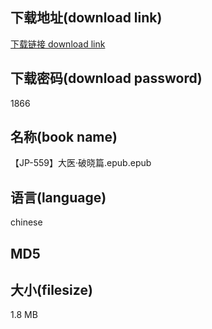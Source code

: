 ## 下载地址(download link)
[下载链接 download link](https://voluble-croquembouche-d321dc.netlify.app/?s=%E3%80%90JP-559%E3%80%91%E5%A4%A7%E5%8C%BB%C2%B7%E7%A0%B4%E6%99%93%E7%AF%87.epub)

## 下载密码(download password)
1866

## 名称(book name)
【JP-559】大医·破晓篇.epub.epub

## 语言(language)
chinese

## MD5


## 大小(filesize)
1.8 MB

